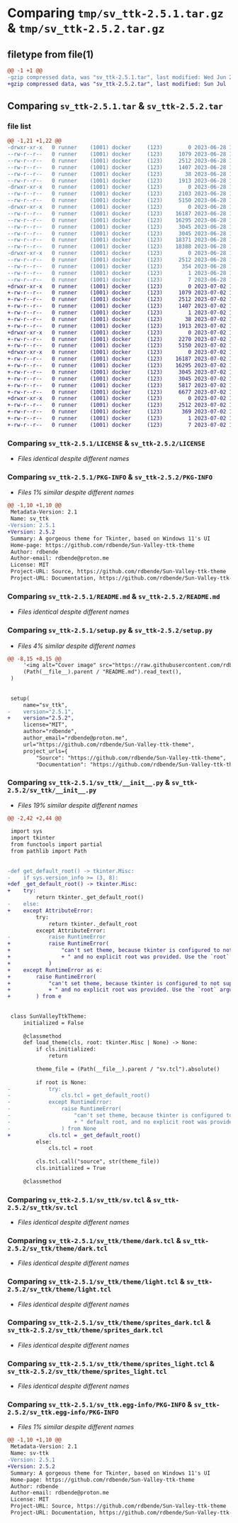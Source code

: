# Comparing `tmp/sv_ttk-2.5.1.tar.gz` & `tmp/sv_ttk-2.5.2.tar.gz`

## filetype from file(1)

```diff
@@ -1 +1 @@
-gzip compressed data, was "sv_ttk-2.5.1.tar", last modified: Wed Jun 28 11:58:59 2023, max compression
+gzip compressed data, was "sv_ttk-2.5.2.tar", last modified: Sun Jul  2 19:32:10 2023, max compression
```

## Comparing `sv_ttk-2.5.1.tar` & `sv_ttk-2.5.2.tar`

### file list

```diff
@@ -1,21 +1,22 @@
-drwxr-xr-x   0 runner    (1001) docker     (123)        0 2023-06-28 11:58:59.484024 sv_ttk-2.5.1/
--rw-r--r--   0 runner    (1001) docker     (123)     1079 2023-06-28 11:58:46.000000 sv_ttk-2.5.1/LICENSE
--rw-r--r--   0 runner    (1001) docker     (123)     2512 2023-06-28 11:58:59.484024 sv_ttk-2.5.1/PKG-INFO
--rw-r--r--   0 runner    (1001) docker     (123)     1407 2023-06-28 11:58:46.000000 sv_ttk-2.5.1/README.md
--rw-r--r--   0 runner    (1001) docker     (123)       38 2023-06-28 11:58:59.484024 sv_ttk-2.5.1/setup.cfg
--rw-r--r--   0 runner    (1001) docker     (123)     1913 2023-06-28 11:58:46.000000 sv_ttk-2.5.1/setup.py
-drwxr-xr-x   0 runner    (1001) docker     (123)        0 2023-06-28 11:58:59.484024 sv_ttk-2.5.1/sv_ttk/
--rw-r--r--   0 runner    (1001) docker     (123)     2103 2023-06-28 11:58:46.000000 sv_ttk-2.5.1/sv_ttk/__init__.py
--rw-r--r--   0 runner    (1001) docker     (123)     5150 2023-06-28 11:58:46.000000 sv_ttk-2.5.1/sv_ttk/sv.tcl
-drwxr-xr-x   0 runner    (1001) docker     (123)        0 2023-06-28 11:58:59.484024 sv_ttk-2.5.1/sv_ttk/theme/
--rw-r--r--   0 runner    (1001) docker     (123)    16187 2023-06-28 11:58:46.000000 sv_ttk-2.5.1/sv_ttk/theme/dark.tcl
--rw-r--r--   0 runner    (1001) docker     (123)    16295 2023-06-28 11:58:46.000000 sv_ttk-2.5.1/sv_ttk/theme/light.tcl
--rw-r--r--   0 runner    (1001) docker     (123)     3045 2023-06-28 11:58:46.000000 sv_ttk-2.5.1/sv_ttk/theme/sprites_dark.tcl
--rw-r--r--   0 runner    (1001) docker     (123)     3045 2023-06-28 11:58:46.000000 sv_ttk-2.5.1/sv_ttk/theme/sprites_light.tcl
--rw-r--r--   0 runner    (1001) docker     (123)    18371 2023-06-28 11:58:46.000000 sv_ttk-2.5.1/sv_ttk/theme/spritesheet_dark.png
--rw-r--r--   0 runner    (1001) docker     (123)    18388 2023-06-28 11:58:46.000000 sv_ttk-2.5.1/sv_ttk/theme/spritesheet_light.png
-drwxr-xr-x   0 runner    (1001) docker     (123)        0 2023-06-28 11:58:59.484024 sv_ttk-2.5.1/sv_ttk.egg-info/
--rw-r--r--   0 runner    (1001) docker     (123)     2512 2023-06-28 11:58:59.000000 sv_ttk-2.5.1/sv_ttk.egg-info/PKG-INFO
--rw-r--r--   0 runner    (1001) docker     (123)      354 2023-06-28 11:58:59.000000 sv_ttk-2.5.1/sv_ttk.egg-info/SOURCES.txt
--rw-r--r--   0 runner    (1001) docker     (123)        1 2023-06-28 11:58:59.000000 sv_ttk-2.5.1/sv_ttk.egg-info/dependency_links.txt
--rw-r--r--   0 runner    (1001) docker     (123)        7 2023-06-28 11:58:59.000000 sv_ttk-2.5.1/sv_ttk.egg-info/top_level.txt
+drwxr-xr-x   0 runner    (1001) docker     (123)        0 2023-07-02 19:32:10.359921 sv_ttk-2.5.2/
+-rw-r--r--   0 runner    (1001) docker     (123)     1079 2023-07-02 19:31:59.000000 sv_ttk-2.5.2/LICENSE
+-rw-r--r--   0 runner    (1001) docker     (123)     2512 2023-07-02 19:32:10.359921 sv_ttk-2.5.2/PKG-INFO
+-rw-r--r--   0 runner    (1001) docker     (123)     1407 2023-07-02 19:31:59.000000 sv_ttk-2.5.2/README.md
+-rw-r--r--   0 runner    (1001) docker     (123)        1 2023-07-02 19:31:59.000000 sv_ttk-2.5.2/pyproject.toml
+-rw-r--r--   0 runner    (1001) docker     (123)       38 2023-07-02 19:32:10.359921 sv_ttk-2.5.2/setup.cfg
+-rw-r--r--   0 runner    (1001) docker     (123)     1913 2023-07-02 19:31:59.000000 sv_ttk-2.5.2/setup.py
+drwxr-xr-x   0 runner    (1001) docker     (123)        0 2023-07-02 19:32:10.359921 sv_ttk-2.5.2/sv_ttk/
+-rw-r--r--   0 runner    (1001) docker     (123)     2270 2023-07-02 19:31:59.000000 sv_ttk-2.5.2/sv_ttk/__init__.py
+-rw-r--r--   0 runner    (1001) docker     (123)     5150 2023-07-02 19:31:59.000000 sv_ttk-2.5.2/sv_ttk/sv.tcl
+drwxr-xr-x   0 runner    (1001) docker     (123)        0 2023-07-02 19:32:10.359921 sv_ttk-2.5.2/sv_ttk/theme/
+-rw-r--r--   0 runner    (1001) docker     (123)    16187 2023-07-02 19:31:59.000000 sv_ttk-2.5.2/sv_ttk/theme/dark.tcl
+-rw-r--r--   0 runner    (1001) docker     (123)    16295 2023-07-02 19:31:59.000000 sv_ttk-2.5.2/sv_ttk/theme/light.tcl
+-rw-r--r--   0 runner    (1001) docker     (123)     3045 2023-07-02 19:31:59.000000 sv_ttk-2.5.2/sv_ttk/theme/sprites_dark.tcl
+-rw-r--r--   0 runner    (1001) docker     (123)     3045 2023-07-02 19:31:59.000000 sv_ttk-2.5.2/sv_ttk/theme/sprites_light.tcl
+-rw-r--r--   0 runner    (1001) docker     (123)     5817 2023-07-02 19:31:59.000000 sv_ttk-2.5.2/sv_ttk/theme/spritesheet_dark.png
+-rw-r--r--   0 runner    (1001) docker     (123)     6677 2023-07-02 19:31:59.000000 sv_ttk-2.5.2/sv_ttk/theme/spritesheet_light.png
+drwxr-xr-x   0 runner    (1001) docker     (123)        0 2023-07-02 19:32:10.359921 sv_ttk-2.5.2/sv_ttk.egg-info/
+-rw-r--r--   0 runner    (1001) docker     (123)     2512 2023-07-02 19:32:10.000000 sv_ttk-2.5.2/sv_ttk.egg-info/PKG-INFO
+-rw-r--r--   0 runner    (1001) docker     (123)      369 2023-07-02 19:32:10.000000 sv_ttk-2.5.2/sv_ttk.egg-info/SOURCES.txt
+-rw-r--r--   0 runner    (1001) docker     (123)        1 2023-07-02 19:32:10.000000 sv_ttk-2.5.2/sv_ttk.egg-info/dependency_links.txt
+-rw-r--r--   0 runner    (1001) docker     (123)        7 2023-07-02 19:32:10.000000 sv_ttk-2.5.2/sv_ttk.egg-info/top_level.txt
```

### Comparing `sv_ttk-2.5.1/LICENSE` & `sv_ttk-2.5.2/LICENSE`

 * *Files identical despite different names*

### Comparing `sv_ttk-2.5.1/PKG-INFO` & `sv_ttk-2.5.2/PKG-INFO`

 * *Files 1% similar despite different names*

```diff
@@ -1,10 +1,10 @@
 Metadata-Version: 2.1
 Name: sv_ttk
-Version: 2.5.1
+Version: 2.5.2
 Summary: A gorgeous theme for Tkinter, based on Windows 11's UI
 Home-page: https://github.com/rdbende/Sun-Valley-ttk-theme
 Author: rdbende
 Author-email: rdbende@proton.me
 License: MIT
 Project-URL: Source, https://github.com/rdbende/Sun-Valley-ttk-theme
 Project-URL: Documentation, https://github.com/rdbende/Sun-Valley-ttk-theme/wiki
```

### Comparing `sv_ttk-2.5.1/README.md` & `sv_ttk-2.5.2/README.md`

 * *Files identical despite different names*

### Comparing `sv_ttk-2.5.1/setup.py` & `sv_ttk-2.5.2/setup.py`

 * *Files 4% similar despite different names*

```diff
@@ -8,15 +8,15 @@
     '<img alt="Cover image" src="https://raw.githubusercontent.com/rdbende/Sun-Valley-ttk-theme/master/assets/hero_light.png">',
     (Path(__file__).parent / "README.md").read_text(),
 )
 
 
 setup(
     name="sv_ttk",
-    version="2.5.1",
+    version="2.5.2",
     license="MIT",
     author="rdbende",
     author_email="rdbende@proton.me",
     url="https://github.com/rdbende/Sun-Valley-ttk-theme",
     project_urls={
         "Source": "https://github.com/rdbende/Sun-Valley-ttk-theme",
         "Documentation": "https://github.com/rdbende/Sun-Valley-ttk-theme/wiki",
```

### Comparing `sv_ttk-2.5.1/sv_ttk/__init__.py` & `sv_ttk-2.5.2/sv_ttk/__init__.py`

 * *Files 19% similar despite different names*

```diff
@@ -2,42 +2,44 @@
 
 import sys
 import tkinter
 from functools import partial
 from pathlib import Path
 
 
-def get_default_root() -> tkinter.Misc:
-    if sys.version_info >= (3, 8):
+def _get_default_root() -> tkinter.Misc:
+    try:
         return tkinter._get_default_root()
-    else:
+    except AttributeError:
         try:
             return tkinter._default_root
         except AttributeError:
-            raise RuntimeError
+            raise RuntimeError(
+                "can't set theme, because tkinter is configured to not support implicit default root,"
+                + " and no explicit root was provided. Use the `root` argument."
+            )
+    except RuntimeError as e:
+        raise RuntimeError(
+            "can't set theme, because tkinter is configured to not support implicit default root,"
+            + " and no explicit root was provided. Use the `root` argument."
+        ) from e
 
 
 class SunValleyTtkTheme:
     initialized = False
 
     @classmethod
     def load_theme(cls, root: tkinter.Misc | None) -> None:
         if cls.initialized:
             return
 
         theme_file = (Path(__file__).parent / "sv.tcl").absolute()
 
         if root is None:
-            try:
-                cls.tcl = get_default_root()
-            except RuntimeError:
-                raise RuntimeError(
-                    "can't set theme, because tkinter is configured to not support"
-                    + " default root, and no explicit root was provided."
-                ) from None
+            cls.tcl = _get_default_root()
         else:
             cls.tcl = root
 
         cls.tcl.call("source", str(theme_file))
         cls.initialized = True
 
     @classmethod
```

### Comparing `sv_ttk-2.5.1/sv_ttk/sv.tcl` & `sv_ttk-2.5.2/sv_ttk/sv.tcl`

 * *Files identical despite different names*

### Comparing `sv_ttk-2.5.1/sv_ttk/theme/dark.tcl` & `sv_ttk-2.5.2/sv_ttk/theme/dark.tcl`

 * *Files identical despite different names*

### Comparing `sv_ttk-2.5.1/sv_ttk/theme/light.tcl` & `sv_ttk-2.5.2/sv_ttk/theme/light.tcl`

 * *Files identical despite different names*

### Comparing `sv_ttk-2.5.1/sv_ttk/theme/sprites_dark.tcl` & `sv_ttk-2.5.2/sv_ttk/theme/sprites_dark.tcl`

 * *Files identical despite different names*

### Comparing `sv_ttk-2.5.1/sv_ttk/theme/sprites_light.tcl` & `sv_ttk-2.5.2/sv_ttk/theme/sprites_light.tcl`

 * *Files identical despite different names*

### Comparing `sv_ttk-2.5.1/sv_ttk.egg-info/PKG-INFO` & `sv_ttk-2.5.2/sv_ttk.egg-info/PKG-INFO`

 * *Files 1% similar despite different names*

```diff
@@ -1,10 +1,10 @@
 Metadata-Version: 2.1
 Name: sv-ttk
-Version: 2.5.1
+Version: 2.5.2
 Summary: A gorgeous theme for Tkinter, based on Windows 11's UI
 Home-page: https://github.com/rdbende/Sun-Valley-ttk-theme
 Author: rdbende
 Author-email: rdbende@proton.me
 License: MIT
 Project-URL: Source, https://github.com/rdbende/Sun-Valley-ttk-theme
 Project-URL: Documentation, https://github.com/rdbende/Sun-Valley-ttk-theme/wiki
```

